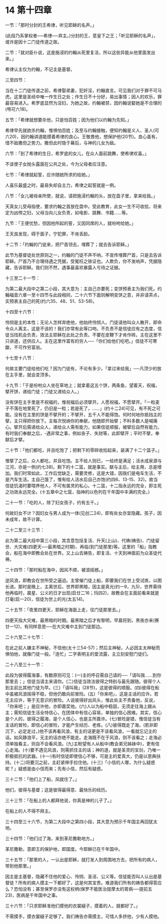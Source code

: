 # 14 第十四章


一节：「那时分封的王希律，听见耶稣的名声。」

(此段乃系掌权者──希律──弃主。)分封的王，意皇下之王；「听见耶稣的名声」，或许是因十二门徒传道之故。

二节：「就对臣仆说，这是施浸的约翰从死里复活，所以这些异能从他里面发出来。」

希律认主仅为约翰，不记主是基督。

三至四节：

当在十二门徒传道之前，希律娶弟妻，犯奸淫，约翰直言。可见我们对于罪不可马虎。这里是圣经中唯一作生日之处；作生日不十分好，易出事情；因人的欢乐，罪最容易进入。希罗底显然为淫妇，为她之故，约翰被禁，因约翰说婜她是不合理的(甩可六18)。

五节：「希律就想要杀他，只是怕百姓；因为他们以约翰为先知。」

希律早先就欲杀约翰，惟惧怕百姓；及至与约翰接触，便知约翰是义人、圣人(可六20)，因约翰讲道能摸着希律的良心。王敬畏他，想保护他(20节)。良心虽有，惜不敌撒但之势力。撒但此时隐于幕后，与神的儿女为敌。

六节：「到了希律的生日，希罗底的女儿，在众人面前跳舞，使希律欢喜。」

不该使子女抛头露面在公共之处，今为父母者应注意。

七节：「希律就起誓，应许随她所求的给她。」

人喜乐最盛之时，最易失却自主力，希律之起誓就是一例。

八节：「女儿被母亲所使，就说，请把施浸约翰的头，放在盘子里，拿来给我。」

天真女儿受母指使，要求约翰之首放在盘中。受此教育，此女一生不可收拾，将来定为凶悍之妇，父母当向儿女负责，如电影、跳舞、书籍……等。

九节：「王便忧愁，但因他所起的誓，又因同席的人，就吩咐给她。」

王天良发现，碍于面子，宁犯罪，不肯丢脸。

十二节：「约翰的门徒来，把尸首领去，埋葬了；就去告诉耶稣。」

此节为基督徒处世原则之一，约翰的门徒不声不响，不宣传埋葬尸首，只是去告诉耶稣。尸首乃不合理待遇之凭据，受冤枉之铁证也。人欺负，你不发响声，凭据隐藏，告诉耶稣。我们则不然，遇事最喜欢暴露人亏待之证据。

十三至二十一节：

为第二最大段中之第二小段，其大意为：主自己亦要死；变饼预表主为我们死。约翰福音六章一至十四节与此段相同，二十六节下面则解明变饼之意，并非请茶点，实预表主自己的死(约六35、48、51、53-58)。

十四至十六节：

怜悯是主的本性；无论人怎样弃绝他，他始终怜悯人。门徒请他叫众人散开，即命令众人离主，这是不该的！我们亦常有此等口吻。不负责不是信徒应有之态度，信徒当找机会负责，效法主耶稣在此处之负责。不要在皮鞭下才肯作砖。主在这里不只讲道，还供应人。主在这里作富有的穷人──「你们给他们吃吧。」信徒不可寒酸，不可作穷富翁。

十七至十八节：

何故主要门徒给他们吃？因为门徒有，不论有多少。「拿过来给我」──凡顶少的放在主手里，就会变顶多。

十九节：「于是吩咐众人坐在草地上；就拿着这五个饼，两条鱼，望着天，祝福，擘开饼，递给门徒；门徒又递给众人。」

没有饼在主手里是不祝福的，惟祝福后必须擘开。人愿祝福，不愿擘开。「一粒麦子不落在地里死了，仍旧是一粒；若是死了，……」(约十二24)可见，有不死之可能。没有在主里的饼是不擘开的；不擘开，五千人不能得饱。何时何地你抵挡主的擘，主只得把你放下。主每次悦纳你的奉献，他随即开始擘；不料多数人是喊痛心。擘开后需递给众人，递给众人需有能力，如果信徒顺服，被擘后自然有能力。有时我们奉献之后，-遇非常之事，例如丧子、失财等，此即擘开；平时不擘，奉献后才擘。

二十节：「他们都吃，并且吃饱了；把剩下的零碎收拾起来，装满了十二个篮子。」

惟擘了之后，众人都吃，并且吃饱。主不给人则已，一给终是满足；活水成泉源与江河，亦是一例(约七38)。剩下的十二篮，就是事实。献与主后，给主用，总是增加。我们时常如此，工作后觉缺乏，需要灵修，这是大错，因我们是电车生活，不是汽车生活。主自己饿了，惟有给人活水后自己亦饱(约四6、13-15、32)。故当信徒饥渴时要喂养他人，不可有属灵的私心。十二篮，十二指永远的完全，即主死之功效永远完全。(十五章中之七篮，指神的以色列在千年国中丰满的完全。)

二十一节：「吃的人，除了妇女孩子，约有五千。」

何故妇女不计？因妇女与男人成为一体(见创二24)，即有处女亦宜隐藏。孩子，因未成年，故不计算。

二十二至三十三节：

此为第二最大段中第三小段，其含意包括复活、升天(上山)、代祷(祷告)、门徒留世、大灾难(四更天──最黑暗之时期)、再临(到门徒那里)等。这里的「船」指教会，船在海中即教会处在世界。又上山去祷告，即复活、十天到神面前为众圣徒代祷。

二十四节：「那时船在海中，因风不顺，被浪摇撼。」

逆风浪，即教会在世所受之逼迫。主曾催门徒上船，即要我们在世上受试炼，以图长进。那时是晚上，主离世后，世界即黑暗，因主是真光(约一9，九5)，世界需待他再临时，晨星、公义的日才出现(启廿二16；玛四2)，故教会在主面前看来就是灯毫(启一20)，信徒为世上的光(太五14)。

二十五节：「夜里四更天，耶稣在海面上走，往门徒那里去。」

四更天指大灾难，最黑暗的时期。最黑暗之后才有黎明，早晨将到，黑夜亦来(赛廿一12)，有同样意思──在大灾难中主到门徒那边。

二十六至二十七节：

在此之前人嫌主不神秘，不信他(太十三54-57)；然后主神秘，人必因主太神秘而惧怕他，就像门徒一般。「连忙」二字表明主的爱流露，主立刻安慰门徒们。

二十八至三十一节：

此段为彼得履海事，有数原则可见：(一)主的呼召需自己请的──「请叫我……到你那里去；」信徒当请主来请你。(二)信徒当效法彼得之特别与最先跟随。彼得个人到主前比其他门徒为早。(三)「请叫我」(28节)，这是彼得的顺服。(四)彼得在船中虽被风浪摇得不稳，但他仍敢向前冒险。(五)「你来吧」，这是主话的应许。若无主应许，等于无意识的冒险。人说彼得好出风头，惟此处主不责备他，反说，「你来吧；」是应许他，亦即嘉奖他。(六)人以为船中稳固，无须走往海上跟从主；需知信徒生活全恃信心，在团体中有信心容易，单独的信心困难。其实，信心是个人的，彼得之履海，是个人信心，也是主所嘉许。(七)冒险是错，惟信徒当有主话的冒险，即信心的冒险，才能产生经历、老练。(八)彼得既走了海，(若非即沉下，必定走过，)他不该再看风浪，有主的话更是不该看风浪，一看就忘记主的话。如风静浪平，无主的话亦绝不能走。走海既不在于风浪，则不该看之；走海必须单独看主，则自不会看风浪。(九)主盼望有人从船中(教会弟兄姊妹中)，更有信心走海。(十)要不遇见风浪，则需抓住主的话；神的道，就是圣灵的宝剑，乃唯一积极抵抗的武器。(十一)有时信徒即使信心不够，可是主的爱真大，仍是以恩典扶持。(十二)将要沉之前，主赶紧伸手拉住他。(十三)「小信的人哪，为什么疑惑呢？」疑惑是由小信而来；先有小信，然后有疑惑。

三十二节：「他们上了船，风就住了。」

他们，彼得与基督；这是彼得最得意、最快乐的经历。

三十三节：「在船上的人都拜他说，你真是神的儿子了。」

在船上的人不得不拜主。

三十四至三十六节，为第二大段中之第四小段，其大意为预示千年国主再回犹太地。

三十四节：「他们过了海，来到革尼撒勒地方。」

革尼撒勒，意即王的保护地，即国度。今耶稣已在千年国中。

三十五节：「那里的人，一认出是耶稣，就打发人到周围地方去，把所有的病人，带到他那里。」

因主是主基督，隐藏不住他的爱心、怜悯、圣洁、公义等。信徒能否叫人认出是基督徒？所有的病人摸主一下都好了，这是何其宝贵。难道我们所有的祷告都得答应么？恐怕没有；甚至保罗亦没有这权柄(保罗不能医治提摩太的胃病──提前五23)，医病是千年国中之事。

三十六节：「只求耶稣准他们摸他的衣裳繸子，摸着的人，就都好了。」

不需摸手，摸衣裳繸子足够了。我们祷告亦需摸主，可惜人多挤他，少有人摸他。

